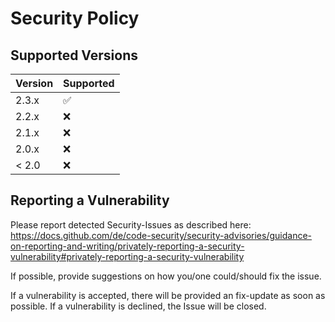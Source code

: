 # Security Policy

## Supported Versions

| Version | Supported          |
| ------- | ------------------ |
| 2.3.x   | :white_check_mark: |
| 2.2.x   | :x: |
| 2.1.x   | :x:                |
| 2.0.x   | :x:                |
| < 2.0   | :x:                |

## Reporting a Vulnerability

Please report detected Security-Issues as described here:
https://docs.github.com/de/code-security/security-advisories/guidance-on-reporting-and-writing/privately-reporting-a-security-vulnerability#privately-reporting-a-security-vulnerability

If possible, provide suggestions on how you/one could/should fix the issue.

If a vulnerability is accepted, there will be provided an fix-update as soon as possible.
If a vulnerability is declined, the Issue will be closed.
